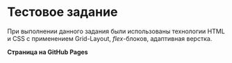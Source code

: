 # Тестовое задание

При выполнении данного задания были использованы технологии HTML и CSS с применением Grid-Layout, *flex*-блоков, адаптивная верстка.

**Страница на GitHub Pages**

